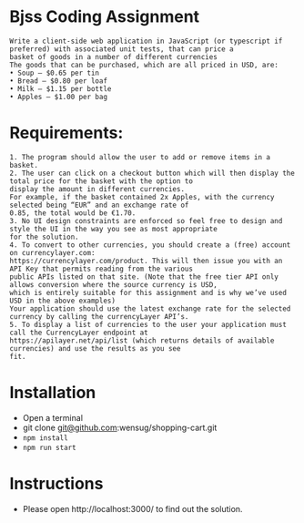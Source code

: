 # Bjss Coding Assignment
    Write a client-side web application in JavaScript (or typescript if preferred) with associated unit tests, that can price a
    basket of goods in a number of different currencies
    The goods that can be purchased, which are all priced in USD, are:
    • Soup – $0.65 per tin
    • Bread – $0.80 per loaf
    • Milk – $1.15 per bottle
    • Apples – $1.00 per bag

# Requirements:
    1. The program should allow the user to add or remove items in a basket.
    2. The user can click on a checkout button which will then display the total price for the basket with the option to
    display the amount in different currencies.
    For example, if the basket contained 2x Apples, with the currency selected being “EUR” and an exchange rate of
    0.85, the total would be €1.70.
    3. No UI design constraints are enforced so feel free to design and style the UI in the way you see as most appropriate
    for the solution.
    4. To convert to other currencies, you should create a (free) account on currencylayer.com:
    https://currencylayer.com/product. This will then issue you with an API Key that permits reading from the various
    public APIs listed on that site. (Note that the free tier API only allows conversion where the source currency is USD,
    which is entirely suitable for this assignment and is why we’ve used USD in the above examples)
    Your application should use the latest exchange rate for the selected currency by calling the currencyLayer API’s.
    5. To display a list of currencies to the user your application must call the CurrencyLayer endpoint at
    https://apilayer.net/api/list (which returns details of available currencies) and use the results as you see
    fit.

# Installation 
  - Open a terminal
  - git clone git@github.com:wensug/shopping-cart.git
  - `npm install`
  - `npm run start` 

# Instructions
  - Please open http://localhost:3000/ to find out the solution. 

